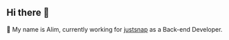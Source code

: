 ## Hi there 👋
💬 My name is Alim, currently working for <a href="https://justsnap.co/" target="_blank">justsnap</a> as a Back-end Developer.
